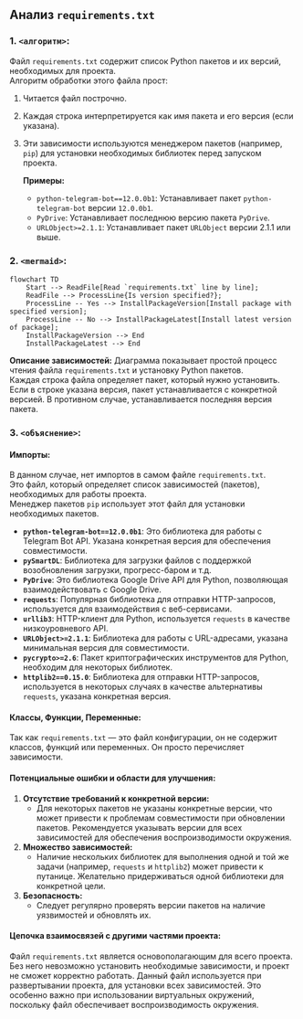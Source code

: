 ## Анализ `requirements.txt`

### 1. `<алгоритм>`:
Файл `requirements.txt` содержит список Python пакетов и их версий, необходимых для проекта.  
Алгоритм обработки этого файла прост:  
1. Читается файл построчно.
2. Каждая строка интерпретируется как имя пакета и его версия (если указана).
3. Эти зависимости используются менеджером пакетов (например, `pip`) для установки необходимых библиотек перед запуском проекта.
   
   **Примеры:**
     - `python-telegram-bot==12.0.0b1`: Устанавливает пакет `python-telegram-bot` версии `12.0.0b1`.
     - `PyDrive`: Устанавливает последнюю версию пакета `PyDrive`.
     - `URLObject>=2.1.1`: Устанавливает пакет `URLObject` версии 2.1.1 или выше.

### 2. `<mermaid>`:

```mermaid
flowchart TD
    Start --> ReadFile[Read `requirements.txt` line by line];
    ReadFile --> ProcessLine{Is version specified?};
    ProcessLine -- Yes --> InstallPackageVersion[Install package with specified version];
    ProcessLine -- No --> InstallPackageLatest[Install latest version of package];
    InstallPackageVersion --> End
    InstallPackageLatest --> End
```

**Описание зависимостей:**
Диаграмма показывает простой процесс чтения файла `requirements.txt` и установку Python пакетов.  
Каждая строка файла определяет пакет, который нужно установить.
Если в строке указана версия, пакет устанавливается с конкретной версией.
В противном случае, устанавливается последняя версия пакета.

### 3. `<объяснение>`:

#### Импорты:
В данном случае, нет импортов в самом файле `requirements.txt`.  
Это файл, который определяет список зависимостей (пакетов), необходимых для работы проекта.  
Менеджер пакетов `pip` использует этот файл для установки необходимых пакетов.
- **`python-telegram-bot==12.0.0b1`**: Это библиотека для работы с Telegram Bot API. Указана конкретная версия для обеспечения совместимости.
- **`pySmartDL`**: Библиотека для загрузки файлов с поддержкой возобновления загрузки, прогресс-баром и т.д.
- **`PyDrive`**: Это библиотека Google Drive API для Python, позволяющая взаимодействовать с Google Drive.
- **`requests`**: Популярная библиотека для отправки HTTP-запросов, используется для взаимодействия с веб-сервисами.
- **`urllib3`**: HTTP-клиент для Python, используется `requests` в качестве низкоуровневого API.
- **`URLObject>=2.1.1`**: Библиотека для работы с URL-адресами, указана минимальная версия для совместимости.
- **`pycrypto>=2.6`**: Пакет криптографических инструментов для Python, необходим для некоторых библиотек.
- **`httplib2==0.15.0`**: Библиотека для отправки HTTP-запросов, используется в некоторых случаях в качестве альтернативы `requests`, указана конкретная версия.

#### Классы, Функции, Переменные:
Так как `requirements.txt` — это файл конфигурации, он не содержит классов, функций или переменных. Он просто перечисляет зависимости.

#### Потенциальные ошибки и области для улучшения:
1. **Отсутствие требований к конкретной версии:**
   - Для некоторых пакетов не указаны конкретные версии, что может привести к проблемам совместимости при обновлении пакетов. Рекомендуется указывать версии для всех зависимостей для обеспечения воспроизводимости окружения.
2. **Множество зависимостей:**
   - Наличие нескольких библиотек для выполнения одной и той же задачи (например, `requests` и `httplib2`) может привести к путанице. Желательно придерживаться одной библиотеки для конкретной цели.
3. **Безопасность:**
   - Следует регулярно проверять версии пакетов на наличие уязвимостей и обновлять их.

#### Цепочка взаимосвязей с другими частями проекта:
Файл `requirements.txt` является основополагающим для всего проекта. Без него невозможно установить необходимые зависимости, и проект не сможет корректно работать.
Данный файл используется при развертывании проекта, для установки всех зависимостей.
Это особенно важно при использовании виртуальных окружений, поскольку файл обеспечивает воспроизводимость окружения.